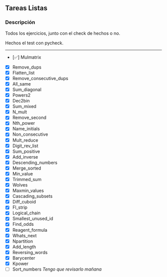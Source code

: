 ## Tareas Listas


### Descripción
Todos los ejercicios, junto con el check de hechos o no. 

Hechos el test con pycheck.

---
- [:white_check_mark:] Mulmatrix
- [X] Remove_dups
- [X] Flatten_list
- [X] Remove_consecutive_dups
- [X] All_same
- [X] Sum_diagonal
- [X] Powers2
- [X] Dec2bin
- [X] Sum_mixed
- [X] N_mult
- [X] Remove_second
- [X] Nth_power
- [X] Name_initials
- [X] Non_consecutive
- [X] Mult_reduce
- [X] Digit_rev_list
- [X] Sum_positive
- [X] Add_inverse
- [X] Descending_numbers
- [X] Merge_sorted
- [X] Min_value
- [X] Trimmed_sum
- [X] Wolves
- [X] Maxmin_values
- [X] Cascading_subsets
- [X] Diff_cuboid
- [X] Fl_strip
- [X] Logical_chain
- [X] Smallest_unused_id
- [X] Find_odds
- [X] Reagent_formula
- [X] Whats_next
- [X] Npartition
- [X] Add_length
- [X] Reversing_words
- [X] Barycenter
- [X] Kpower
- [ ] Sort_numbers *Tengo que revisarlo mañana*